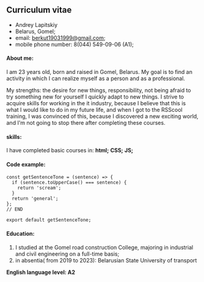 ## **Curriculum vitae**
* Andrey Lapitskiy
* Belarus, Gomel;
* email: berkut19031999@gmail.com;   
* mobile phone number: 8(044) 549-09-06 (A1);

#### **About me:**
<p>I am 23 years old, born and raised in Gomel, Belarus. 
My goal is to find an activity in which I can realize myself as a person and as a professional.</p> 
My strengths: the desire for new things, responsibility, not being afraid to try something new for yourself
I quickly adapt to new things. I strive to acquire skills for working in the it industry, 
because I believe that this is what I would like to do in my future life, and when I got to the RSScool training, 
I was convinced of this, because I discovered a new exciting world, and I'm not going to stop there after completing these courses.</p>

#### **skills:**
 I have completed basic courses in: **html;** **CSS;** **JS;**

#### **Code example:**
```
const getSentenceTone = (sentence) => {
  if (sentence.toUpperCase() === sentence) {
    return 'scream';
  }
  return 'general';
};
// END

export default getSentenceTone;
```
#### **Education:**
1. I studied at the Gomel road construction College, majoring in industrial and civil engineering on a full-time basis; 
1. in absentia( from 2019 to 2023): Belarusian State University of transport

**English language level: A2**
